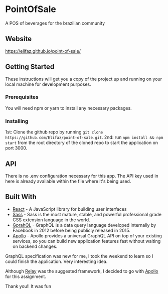 # PointOfSale
A POS of beverages for the brazilian community
## Website
https://elifaz.github.io/point-of-sale/

## Getting Started

These instructions will get you a copy of the project up and running on your local machine for development purposes.

### Prerequisites

You will need npm or yarn to install any necessary packages.


### Installing
1st: Clone the github repo by running `git clone https://github.com/Elifaz/point-of-sale.git`.
2nd: run `npm install && npm start` from the root directory of the cloned repo to start the application on port 3000.

## API
There is no .env configuration necessary for this app.
The API key used in here is already available within the file where it's being used.

## Built With

* [React](https://reactjs.org/) - A JavaScript library for building user interfaces
* [Sass](http://sass-lang.com/) - Sass is the most mature, stable, and powerful professional grade CSS extension language in the world.
* [GprahQL](http://graphql.org/) - GraphQL is a data query language developed internally by Facebook in 2012 before being publicly released in 2015.
* [Apollo]() - Apollo provides a universal GraphQL API on top of your existing services, so you can build new application features fast without waiting on backend changes.


GraphQL specification was new for me, I took the weekend to learn so I could finish the application. Very interesting idea.

Although [Relay](https://facebook.github.io/relay/) was the suggested framework, I decided to go with [Apollo](https://www.apollographql.com/) for this assignment.

Thank you!!
It was fun
